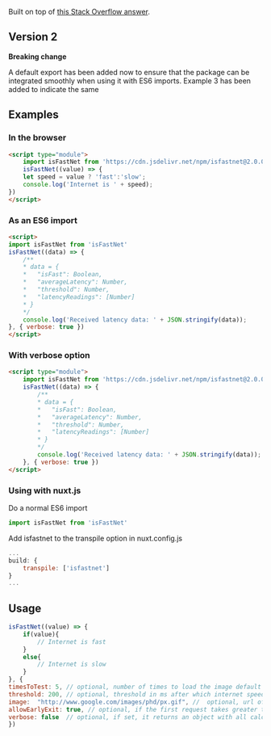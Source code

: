 Built on top of [this Stack Overflow answer](https://stackoverflow.com/a/21372151/6513036).


## Version 2
**Breaking change** 

A default export has been added now to ensure that the package can be integrated smoothly when using it with ES6 imports. Example 3 has been added to indicate the same


## Examples
### In the browser
```html
<script type="module">
    import isFastNet from 'https://cdn.jsdelivr.net/npm/isfastnet@2.0.0'
    isFastNet((value) => {
    let speed = value ? 'fast':'slow';
    console.log('Internet is ' + speed);
})
</script>
```

### As an ES6 import
```html
<script>
import isFastNet from 'isFastNet'
isFastNet((data) => {
    /**
    * data = {
    *   "isFast": Boolean,
    *   "averageLatency": Number,
    *   "threshold": Number,
    *   "latencyReadings": [Number]
    * } 
    */
    console.log('Received latency data: ' + JSON.stringify(data));
}, { verbose: true })
</script>
```

### With verbose option
```html
<script type="module">
    import isFastNet from 'https://cdn.jsdelivr.net/npm/isfastnet@2.0.0'
    isFastNet((data) => {
        /**
        * data = {
        *   "isFast": Boolean,
        *   "averageLatency": Number,
        *   "threshold": Number,
        *   "latencyReadings": [Number]
        * } 
        */
        console.log('Received latency data: ' + JSON.stringify(data));
    }, { verbose: true })
</script>
```

### Using with nuxt.js
Do a normal ES6 import
```js
import isFastNet from 'isFastNet'
```
Add isfastnet to the transpile option in nuxt.config.js
```js
...
build: {
    transpile: ['isfastnet']
}
...
```

## Usage
```js
isFastNet((value) => {
    if(value){
        // Internet is fast
    }
    else{
        // Internet is slow
    }
}, { 
timesToTest: 5, // optional, number of times to load the image default is 5
threshold: 200, // optional, threshold in ms after which internet speed is considered slow
image:  "http://www.google.com/images/phd/px.gif", //  optional, url of the tiny image to load, keep this on a CDN
allowEarlyExit: true, // optional, if the first request takes greater than threshold*3 ms then the function exits with false
verbose: false  // optional, if set, it returns an object with all calculated latency data. Overrides allowEarlyExit option (See Example "With verbose option" for usage)
})

```